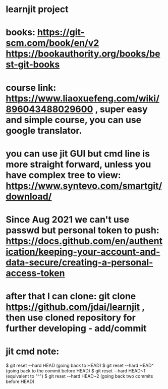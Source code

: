 # learnjit project
# books: https://git-scm.com/book/en/v2 https://bookauthority.org/books/best-git-books
# course link: https://www.liaoxuefeng.com/wiki/896043488029600 , super easy and simple course, you can use google translator.
# you can use jit GUI but cmd line is more straight forward, unless you have complex tree to view: https://www.syntevo.com/smartgit/download/
# Since Aug 2021 we can't use passwd but personal token to push: https://docs.github.com/en/authentication/keeping-your-account-and-data-secure/creating-a-personal-access-token
# after that I can clone: git clone https://github.com/jdai/learnjit , then use cloned repository for further developing - add/commit

# jit cmd note:

$ git reset --hard HEAD       (going back to HEAD)
$ git reset --hard HEAD^      (going back to the commit before HEAD)
$ git reset --hard HEAD~1     (equivalent to "^")
$ git reset --hard HEAD~2     (going back two commits before HEAD)


